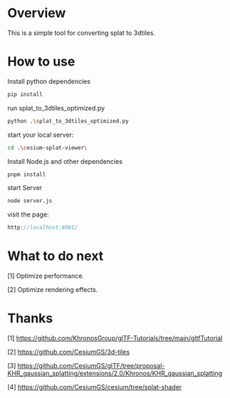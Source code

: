 # Overview

This is a simple tool for converting splat to 3dtiles.
<br>
# How to use

Install python dependencies

```sh
pip install
```

run  splat_to_3dtiles_optimized.py

```sh
python .\splat_to_3dtiles_optimized.py
```

start your local server:

```sh
cd .\cesium-splat-viewer\
```

Install Node.js and other dependencies

```sh
pnpm install
```

start Server

```sh
node server.js
```

visit the page:

  ```JavaScript
  http://localhost:8081/
  ```

# What to do next
[1] Optimize performance.

[2] Optimize rendering effects.


# Thanks
[1] https://github.com/KhronosGroup/glTF-Tutorials/tree/main/gltfTutorial

[2] https://github.com/CesiumGS/3d-tiles

[3] https://github.com/CesiumGS/glTF/tree/proposal-KHR_gaussian_splatting/extensions/2.0/Khronos/KHR_gaussian_splatting

[4] https://github.com/CesiumGS/cesium/tree/splat-shader

